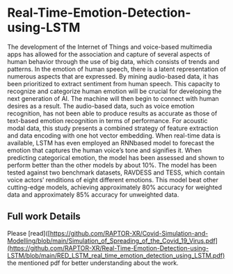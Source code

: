 # Real-Time-Emotion-Detection-using-LSTM
The development of the Internet of Things and voice-based multimedia apps has
allowed for the association and capture of several aspects of human behavior through
the use of big data, which consists of trends and patterns. In the emotion of human
speech, there is a latent representation of numerous aspects that are expressed. By
mining audio-based data, it has been prioritized to extract sentiment from human
speech. This capacity to recognize and categorize human emotion will be crucial for
developing the next generation of AI. The machine will then begin to connect with
human desires as a result. The audio-based data, such as voice emotion recognition,
has not been able to produce results as accurate as those of text-based emotion
recognition in terms of performance. For acoustic modal data, this study presents
a combined strategy of feature extraction and data encoding with one hot vector
embedding. When real-time data is available, LSTM has even employed an RNNbased model to forecast the emotion that captures the human voice’s tone and
signifies it. When predicting categorical emotion, the model has been assessed and
shown to perform better than the other models by about 10%. The model has been
tested against two benchmark datasets, RAVDESS and TESS, which contain voice
actors’ renditions of eight different emotions. This model beat other cutting-edge
models, achieving approximately 80% accuracy for weighted data and approximately
85% accuracy for unweighted data.

## Full work Details
Please [read]([https://github.com/RAPTOR-XR/Covid-Simulation-and-Modelling/blob/main/Simulation_of_Spreading_of_the_Covid_19_Virus.pdf](https://github.com/RAPTOR-XR/Real-Time-Emotion-Detection-using-LSTM/blob/main/RED_LSTM_real_time_emotion_detection_using_LSTM.pdf) the mentioned pdf for better understanding about the work.
